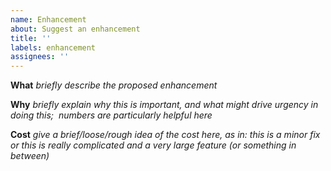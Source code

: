```yaml
---
name: Enhancement
about: Suggest an enhancement
title: ''
labels: enhancement
assignees: ''
---
```

**What**
_briefly describe the proposed enhancement_

**Why**
_briefly explain why this is important, and what might drive urgency in doing this;  numbers are particularly helpful here_

**Cost**
_give a brief/loose/rough idea of the cost here, as in: this is a minor fix or this is really complicated and a very large feature (or something in between)_
